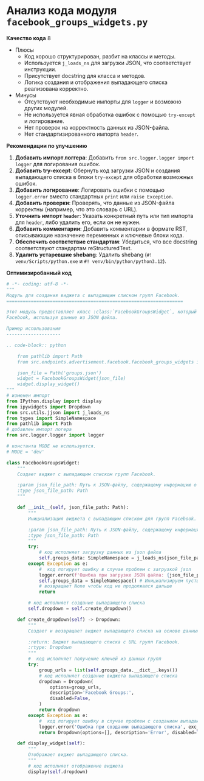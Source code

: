 # Анализ кода модуля `facebook_groups_widgets.py`

**Качество кода**
8
-  Плюсы
    - Код хорошо структурирован, разбит на классы и методы.
    - Используется `j_loads_ns` для загрузки JSON, что соответствует инструкции.
    - Присутствует docstring для класса и методов.
    - Логика создания и отображения выпадающего списка реализована корректно.
-  Минусы
    - Отсутствуют необходимые импорты для `logger` и возможно других модулей.
    - Не используется явная обработка ошибок с помощью `try-except` и логирование.
    - Нет проверок на корректность данных из JSON-файла.
    - Нет стандартизированного импорта `header`.

**Рекомендации по улучшению**

1.  **Добавить импорт логгера**: Добавить `from src.logger.logger import logger` для логирования ошибок.
2.  **Добавить try-except**: Обернуть код загрузки JSON и создания выпадающего списка в блоки `try-except` для обработки возможных ошибок.
3.  **Добавить логирование**: Логировать ошибки с помощью `logger.error` вместо стандартных `print` или `raise Exception`.
4.  **Добавить проверки**: Проверять, что данные из JSON-файла корректны (например, что это словарь с URL).
5.  **Уточнить импорт `header`**: Указать конкретный путь или тип импорта для `header`, либо удалить его, если он не нужен.
6.  **Добавить комментарии**: Добавить комментарии в формате RST, описывающие назначение переменных и ключевые блоки кода.
7.  **Обеспечить соответствие стандартам**:  Убедиться, что все docstring соответствуют стандартам reStructuredText.
8.  **Удалить устаревшие shebang**:  Удалить shebang (`#! venv/Scripts/python.exe` и `#! venv/bin/python/python3.12`).

**Оптимизиробанный код**

```python
# -*- coding: utf-8 -*-
"""
Модуль для создания виджета с выпадающим списком групп Facebook.
=================================================================

Этот модуль предоставляет класс :class:`FacebookGroupsWidget`, который создает выпадающий список с URL групп
Facebook, используя данные из JSON файла.

Пример использования
--------------------

.. code-block:: python

    from pathlib import Path
    from src.endpoints.advertisement.facebook.facebook_groups_widgets import FacebookGroupsWidget

    json_file = Path('groups.json')
    widget = FacebookGroupsWidget(json_file)
    widget.display_widget()
"""
# изменен импорт
from IPython.display import display
from ipywidgets import Dropdown
from src.utils.jjson import j_loads_ns
from types import SimpleNamespace
from pathlib import Path
# добавлен импорт логера
from src.logger.logger import logger

# константа MODE не используется.
# MODE = 'dev'

class FacebookGroupsWidget:
    """
    Создает виджет с выпадающим списком групп Facebook.

    :param json_file_path: Путь к JSON-файлу, содержащему информацию о группах Facebook.
    :type json_file_path: Path
    """

    def __init__(self, json_file_path: Path):
        """
        Инициализация виджета с выпадающим списком для групп Facebook.

        :param json_file_path: Путь к JSON-файлу, содержащему информацию о группах Facebook.
        :type json_file_path: Path
        """
        try:
            # код исполняет загрузку данных из json файла
            self.groups_data: SimpleNamespace = j_loads_ns(json_file_path)
        except Exception as e:
            #  код логирует ошибку в случае проблем с загрузкой json
            logger.error(f'Ошибка при загрузке JSON файла: {json_file_path}', exc_info=True)
            self.groups_data = SimpleNamespace() # Инициализируем пустым значением, чтобы не было ошибки
            # возвращает None чтобы код не продолжался дальше
            return

        # код исполняет создание выпадающего списка
        self.dropdown = self.create_dropdown()

    def create_dropdown(self) -> Dropdown:
        """
        Создает и возвращает виджет выпадающего списка на основе данных групп.

        :return: Виджет выпадающего списка с URL групп Facebook.
        :rtype: Dropdown
        """
        #  код исполняет получение ключей из данных групп
        try:
            group_urls = list(self.groups_data.__dict__.keys())
            # код исполняет создание виджета выпадающего списка
            dropdown = Dropdown(
                options=group_urls,
                description='Facebook Groups:',
                disabled=False,
            )
            return dropdown
        except Exception as e:
            #  код логирует ошибку в случае проблем с созданием выпадающего списка
            logger.error('Ошибка при создании выпадающего списка', exc_info=True)
            return Dropdown(options=[], description='Error', disabled=True)

    def display_widget(self):
        """
        Отображает виджет выпадающего списка.
        """
        # код исполняет отображение виджета
        display(self.dropdown)
```